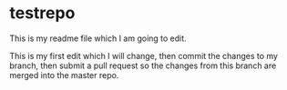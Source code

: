 # testrepo

This is my readme file which I am going to edit.

This is my first edit which I will change, then commit the changes to my branch, then submit a pull request so the changes from this branch are merged into the master repo.
